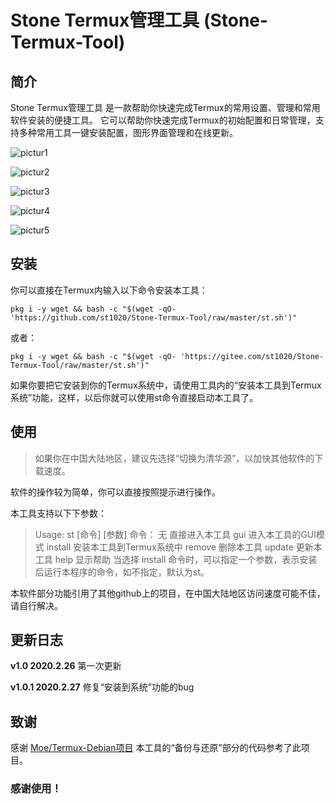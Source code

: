 # Stone Termux管理工具 (Stone-Termux-Tool)
## 简介
Stone Termux管理工具 是一款帮助你快速完成Termux的常用设置、管理和常用软件安装的便捷工具。
它可以帮助你快速完成Termux的初始配置和日常管理，支持多种常用工具一键安装配置，图形界面管理和在线更新。

![pictur1](https://gitee.com/st1020/Stone-Termux-Tool/raw/master/pic/1.jpg)

![pictur2](https://gitee.com/st1020/Stone-Termux-Tool/raw/master/pic/2.jpg)

![pictur3](https://gitee.com/st1020/Stone-Termux-Tool/raw/master/pic/3.jpg)

![pictur4](https://gitee.com/st1020/Stone-Termux-Tool/raw/master/pic/4.jpg)

![pictur5](https://gitee.com/st1020/Stone-Termux-Tool/raw/master/pic/5.jpg)

## 安装
你可以直接在Termux内输入以下命令安装本工具：
```shell
pkg i -y wget && bash -c "$(wget -qO- 'https://github.com/st1020/Stone-Termux-Tool/raw/master/st.sh')"
```
或者：
```shell
pkg i -y wget && bash -c "$(wget -qO- 'https://gitee.com/st1020/Stone-Termux-Tool/raw/master/st.sh')"
```
如果你要把它安装到你的Termux系统中，请使用工具内的“安装本工具到Termux系统”功能，这样，以后你就可以使用st命令直接启动本工具了。

## 使用

> 如果你在中国大陆地区，建议先选择“切换为清华源”，以加快其他软件的下载速度。

软件的操作较为简单，你可以直接按照提示进行操作。

本工具支持以下下参数：

> Usage: st [命令] [参数]
>  命令：
>  无        直接进入本工具
>  gui       进入本工具的GUI模式
>  install   安装本工具到Termux系统中
>  remove    删除本工具
>  update    更新本工具
>  help      显示帮助
> 当选择 install 命令时，可以指定一个参数，表示安装后运行本程序的命令，如不指定，默认为st。

本软件部分功能引用了其他github上的项目，在中国大陆地区访问速度可能不佳，请自行解决。

## 更新日志

**v1.0 2020.2.26**
第一次更新

**v1.0.1 2020.2.27**
修复“安装到系统”功能的bug

## 致谢

感谢 [Moe/Termux-Debian项目](https://gitee.com/mo2/Termux-Debian) 本工具的“备份与还原”部分的代码参考了此项目。

### 感谢使用！
